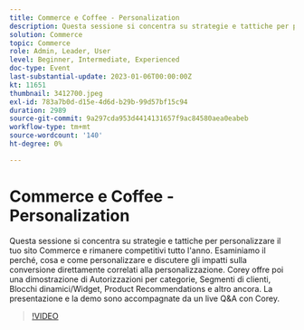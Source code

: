 ```yaml
---
title: Commerce e Coffee - Personalization
description: Questa sessione si concentra su strategie e tattiche per personalizzare il tuo sito Commerce e rimanere competitivi tutto l'anno. Esaminiamo il perché, cosa e come personalizzare e discutere gli impatti sulla conversione direttamente correlati alla personalizzazione. Corey offre poi una dimostrazione di Autorizzazioni per categorie, Segmenti di clienti, Blocchi dinamici/Widget, Product Recommendations e altro ancora. La presentazione e la demo sono accompagnate da un live Q&A con Corey.
solution: Commerce
topic: Commerce
role: Admin, Leader, User
level: Beginner, Intermediate, Experienced
doc-type: Event
last-substantial-update: 2023-01-06T00:00:00Z
kt: 11651
thumbnail: 3412700.jpeg
exl-id: 783a7b0d-d15e-4d6d-b29b-99d57bf15c94
duration: 2989
source-git-commit: 9a297cda953d4414131657f9ac84580aea0eabeb
workflow-type: tm+mt
source-wordcount: '140'
ht-degree: 0%

---
```


# Commerce e Coffee - Personalization

Questa sessione si concentra su strategie e tattiche per personalizzare il tuo sito Commerce e rimanere competitivi tutto l&#39;anno. Esaminiamo il perché, cosa e come personalizzare e discutere gli impatti sulla conversione direttamente correlati alla personalizzazione. Corey offre poi una dimostrazione di Autorizzazioni per categorie, Segmenti di clienti, Blocchi dinamici/Widget, Product Recommendations e altro ancora. La presentazione e la demo sono accompagnate da un live Q&amp;A con Corey.

>[!VIDEO](https://video.tv.adobe.com/v/3412700/?quality=12&learn=on)
